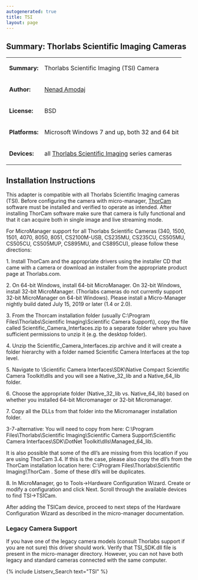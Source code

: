 ```yaml
---
autogenerated: true
title: TSI
layout: page
---
```


## Summary: Thorlabs Scientific Imaging Cameras

<table>
<tr>
<td markdown="1">

**Summary:**

</td>
<td markdown="1">

Thorlabs Scientific Imaging (TSI) Camera

</td>
</tr>
<tr>
<td markdown="1">

**Author:**

</td>
<td markdown="1">

[Nenad Amodaj](http://nenad.amodaj.com)

</td>
</tr>
<tr>
<td markdown="1">

**License:**

</td>
<td markdown="1">

BSD

</td>
</tr>
<tr>
<td markdown="1">

**Platforms:**

</td>
<td markdown="1">

Microsoft Windows 7 and up, both 32 and 64 bit

</td>
</tr>
<tr>
<td markdown="1">

**Devices:**

</td>
<td markdown="1">

all [Thorlabs Scientific
Imaging](https://www.thorlabs.com/navigation.cfm?guide_id=2365) series
cameras

</td>
</tr>
</table>

## Installation Instructions

This adapter is compatible with all Thorlabs Scientific Imaging cameras
(TSI). Before configuring the camera with micro-manager,
[ThorCam](https://www.thorlabs.com/software_pages/ViewSoftwarePage.cfm?Code=ThorCam)
software must be installed and verified to operate as intended. After
installing ThorCam software make sure that camera is fully functional
and that it can acquire both in single image and live streaming mode.

For MicroManager support for all Thorlabs Scientific Cameras (340, 1500,
1501, 4070, 8050, 8051, CS2100M-USB, CS235MU, CS235CU, CS505MU, CS505CU,
CS505MUP, CS895MU, and CS895CU), please follow these directions:

1\. Install ThorCam and the appropriate drivers using the installer CD
that came with a camera or download an installer from the appropriate
product page at Thorlabs.com.

2\. On 64-bit Windows, install 64-bit MicroManager. On 32-bit Windows,
install 32-bit MicroManager. (Thorlabs cameras do not currently support
32-bit MicroManager on 64-bit Windows). Please install a Micro-Manager
nightly build dated July 15, 2019 or later (1.4 or 2.0).

3\. From the Thorcam installation folder (usually C:\\Program
Files\\Thorlabs\\Scientific Imaging\\Scientific Camera Support\\), copy
the file called Scientific\_Camera\_Interfaces.zip to a separate folder
where you have sufficient permissions to unzip it (e.g. the desktop
folder).

4\. Unzip the Scientific\_Camera\_Interfaces.zip archive and it will
create a folder hierarchy with a folder named Scientific Camera
Interfaces at the top level.

5\. Navigate to \\Scientific Camera Interfaces\\SDK\\Native Compact
Scientific Camera Toolkit\\dlls and you will see a Native\_32\_lib and a
Native\_64\_lib folder.

6\. Choose the appropriate folder (Native\_32\_lib vs. Native\_64\_lib)
based on whether you installed 64-bit Micromanager or 32-bit
Micromanager.

7\. Copy all the DLLs from that folder into the Micromanager
installation folder.

3-7-alternative: You will need to copy from here: C:\\Program
Files\\Thorlabs\\Scientific Imaging\\Scientific Camera
Support\\Scientific Camera Interfaces\\SDK\\DotNet
Toolkit\\dlls\\Managed\_64\_lib.

It is also possible that some of the dll’s are missing from this
location if you are using ThorCam 3.4. If this is the case, please also
copy the dll’s from the ThorCam installation location here: C:\\Program
Files\\Thorlabs\\Scientific Imaging\\ThorCam . Some of these dll’s will
be duplicates.

8\. In MicroManager, go to Tools-&gt;Hardware Configuration Wizard.
Create or modify a configuration and click Next. Scroll through the
available devices to find TSI-&gt;TSICam.

After adding the TSICam device, proceed to next steps of the Hardware
Configuration Wizard as described in the micro-manager documentation.

### Legacy Camera Support

If you have one of the legacy camera models (consult Thorlabs support if
you are not sure) this driver should work. Verify that TSI\_SDK.dll file
is present in the micro-manager directory. However, you can not have
both legacy and standard cameras connected with the same computer.

{% include Listserv_Search text="TSI" %}


